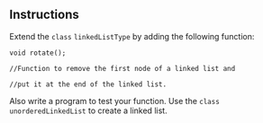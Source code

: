 ## Instructions ##
Extend the `class` `linkedListType` by adding the following function:

```
void rotate();

//Function to remove the first node of a linked list and

//put it at the end of the linked list.

```
Also write a program to test your function. Use the `class` `unorderedLinkedList` to create a linked list.